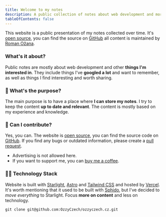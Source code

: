 ```yaml
---
title: Welcome to my notes
description: A public collection of notes about web development and more by Roman Ožana. Open source and maintained on GitHub. Contributions welcome!
tableOfContents: false
---
```


This website is a public presentation of my notes collected over time.
It's [open source](https://github.com/OzzyCzech/ozzyczech.cz), you can find the source on [GitHub](https://github.com/OzzyCzech/ozzyczech.cz)
all content is maintained by [Roman Ožana](https://ozana.cz).

### What's it about?

Public notes are mostly about web development and other **things I'm interested in**.
They include things I've **googled a lot** and want to remember, as well as things
I find interesting and worth sharing.

### 🤔 What's the purpose?

The main purpose is to have a place where **I can store my notes**.
I try to keep the content **up to date and relevant**.
The content is mostly based on my experience and knowledge.

### 🚀 Can I contribute?

Yes, you can. The website is [open source](https://github.com/OzzyCzech/ozzyczech.cz), you can find the
source code on [GitHub](https://github.com/OzzyCzech/ozzyczech.cz).
If you find any bugs or outdated information, please create a [pull request](https://github.com/OzzyCzech/ozzyczech.cz/pulls).

- Advertising is not allowed here.
- If you want to support me, you can [buy me a coffee](https://buymeacoffee.com/ozzyczech).

### 👨‍💻 Technology Stack

Website is built with [Starlight](https://starlight.astro.build/), [Astro](https://astro.build/) and
[Tailwind CSS](https://tailwindcss.com/) and hosted by [Vercel](https://vercel.com/).
It's worth mentioning that it used to be built with [Sphido](https://sphido.cz),
but I've decided to _move everything_ to Starlight. Focus **more on content** and less on technology.

```shell
git clone git@github.com:OzzyCzech/ozzyczech.cz.git
```
